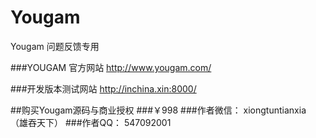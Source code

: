 # Yougam
Yougam 问题反馈专用

###YOUGAM 官方网站
http://www.yougam.com/

###开发版本测试网站
http://inchina.xin:8000/

##购买Yougam源码与商业授权
###￥998
###作者微信：
xiongtuntianxia （雄吞天下）
###作者QQ：
547092001

